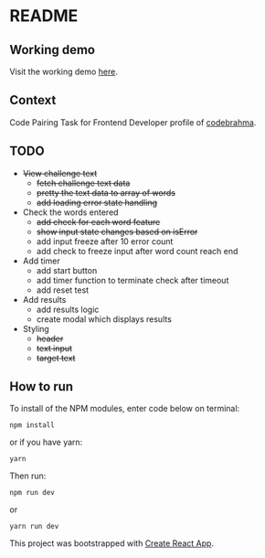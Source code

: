 # README

## Working demo
Visit the working demo [here](https://react-type-master.herokuapp.com/).

## Context
Code Pairing Task for Frontend Developer profile of [codebrahma](https://codebrahma.com/).

## TODO
- ~~View challenge text~~
  - ~~fetch challenge text data~~
  - ~~pretty the text data to array of words~~
  - ~~add loading error state handling~~
- Check the words entered
  - ~~add check for each word feature~~
  - ~~show input state changes based on isError~~
  - add input freeze after 10 error count
  - add check to freeze input after word count reach end
- Add timer
  - add start button
  - add timer function to terminate check after timeout
  - add reset test
- Add results
  - add results logic
  - create modal which displays results
- Styling
  - ~~header~~
  - ~~text input~~
  - ~~target text~~

## How to run
To install of the NPM modules, enter code below on terminal:
```
npm install
```
or if you have yarn:
```
yarn
```

Then run:
```
npm run dev
```
or
```
yarn run dev
```

This project was bootstrapped with [Create React App](https://github.com/facebookincubator/create-react-app).
